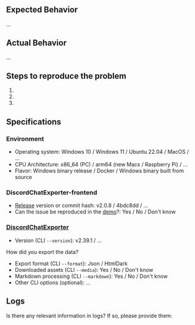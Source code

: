 <!-- If you are reporting a bug, please fill in the following information. If you are requesting a feature, you can delete this template. -->

## Expected Behavior

...

## Actual Behavior

...

## Steps to reproduce the problem

  1.
  2.
  3.

## Specifications

### Environment

  - Operating system: Windows 10 / Windows 11 / Ubuntu 22.04 / MacOS / ...
  - CPU Architecture: x86_64 (PC) / arm64 (new Macs / Raspberry Pi) / ...
  - Flavor: Windows binary release / Docker / Windows binary built from source

### DiscordChatExporter-frontend

  - [Release](https://github.com/slatinsky/DiscordChatExporter-frontend/releases) version or commit hash: v2.0.8 / 4bdc8dd / ...
  - Can the issue be reproduced in the [demo](https://dcef.slada.sk/)?: Yes / No / Don't know

### [DiscordChatExporter](https://github.com/Tyrrrz/DiscordChatExporter)

- Version (CLI `--version`): v2.39.1 / ...

How did you export the data?
  - Export format (CLI `--format`): Json / HtmlDark
  - Downloaded assets (CLI `--media`): Yes / No / Don't know
  - Markdown processing (CLI `--markdown`): Yes / No / Don't know
  - Other CLI options (optional): ...

  <!-- Don't provide the token, it's sensitive information. -->

## Logs

Is there any relevant information in logs? If so, please provide them:

<!--
- Windows binary release - `dcef/logs.txt` and `dcef/backend/nginx/logs/error.log`
- Docker - `docker logs dcef`

Sometimes it is needed to delete the database for the error to show up again. You can do that by deleting the `dcef/backend/mongodb/db` folder and rerunning `dcef.exe`.

If you provide full logs, please make sure to remove any sensitive information from them.
-->
